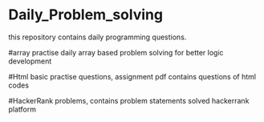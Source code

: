 # Daily_Problem_solving
this repository contains daily programming questions.

#array practise
daily array based problem solving for better logic development

#Html basic practise questions,
assignment pdf contains questions of html codes

#HackerRank problems, 
contains problem statements solved hackerrank platform

